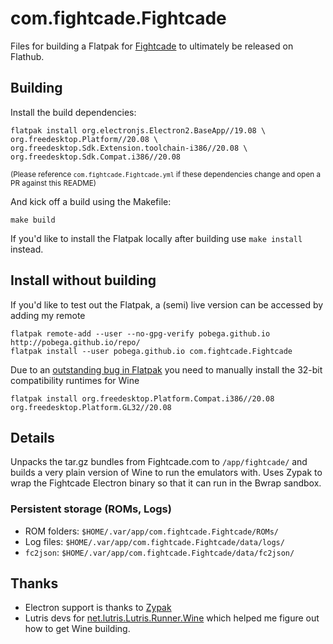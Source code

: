 # com.fightcade.Fightcade

Files for building a Flatpak for [Fightcade](https://www.fightcade.com/) to ultimately be released on Flathub.

## Building

Install the build dependencies:
```
flatpak install org.electronjs.Electron2.BaseApp//19.08 \
org.freedesktop.Platform//20.08 \
org.freedesktop.Sdk.Extension.toolchain-i386//20.08 \
org.freedesktop.Sdk.Compat.i386//20.08
```
<sup>(Please reference `com.fightcade.Fightcade.yml` if these dependencies change and open a PR against this README)</sup>

And kick off a build using the Makefile:
```
make build
```

If you'd like to install the Flatpak locally after building use `make install` instead.

## Install without building

If you'd like to test out the Flatpak, a (semi) live version can be accessed by adding my remote

```
flatpak remote-add --user --no-gpg-verify pobega.github.io http://pobega.github.io/repo/
flatpak install --user pobega.github.io com.fightcade.Fightcade
```

Due to an [outstanding bug in Flatpak](https://github.com/flatpak/flatpak/issues/3094) you need to manually install the 32-bit compatibility runtimes for Wine

```
flatpak install org.freedesktop.Platform.Compat.i386//20.08 org.freedesktop.Platform.GL32//20.08
```

## Details
Unpacks the tar.gz bundles from Fightcade.com to `/app/fightcade/` and builds a very plain version of Wine to run the emulators with.
Uses Zypak to wrap the Fightcade Electron binary so that it can run in the Bwrap sandbox.

### Persistent storage (ROMs, Logs)
* ROM folders: `$HOME/.var/app/com.fightcade.Fightcade/ROMs/`
* Log files: `$HOME/.var/app/com.fightcade.Fightcade/data/logs/`
* `fc2json`: `$HOME/.var/app/com.fightcade.Fightcade/data/fc2json/`

## Thanks
* Electron support is thanks to [Zypak](https://github.com/refi64/zypak)
* Lutris devs for [net.lutris.Lutris.Runner.Wine](https://github.com/flathub/net.lutris.Lutris.Runner.Wine) which helped me figure out how to get Wine building.
